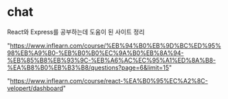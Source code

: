 # chat
React와 Express를 공부하는데 도움이 된 사이트 정리

"https://www.inflearn.com/course/%EB%94%B0%EB%9D%BC%ED%95%98%EB%A9%B0-%EB%B0%B0%EC%9A%B0%EB%8A%94-%EB%85%B8%EB%93%9C-%EB%A6%AC%EC%95%A1%ED%8A%B8-%EA%B8%B0%EB%B3%B8/questions?page=6&limit=15"

"https://www.inflearn.com/course/react-%EA%B0%95%EC%A2%8C-velopert/dashboard"